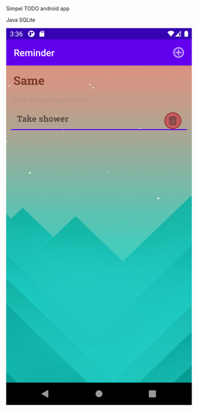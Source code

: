 Simpel TODO android app

Java
SQLite

<img src="https://github.com/Cooplix/TODO/blob/master/app/src/main/res/drawable/screen.png" height="1024" width="512">
